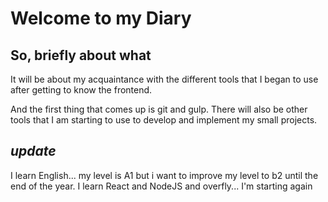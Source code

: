 # Welcome to my Diary

## So, briefly about what

It will be about my acquaintance with the different tools that I began to use after getting to know the frontend.

And the first thing that comes up is git and gulp. There will also be other tools that I am starting to use to develop and implement my small projects.

## *update*

I learn English... my level is A1 but i want to improve  my level to b2 until the end of the year. I learn React and NodeJS and overfly... I'm starting again
